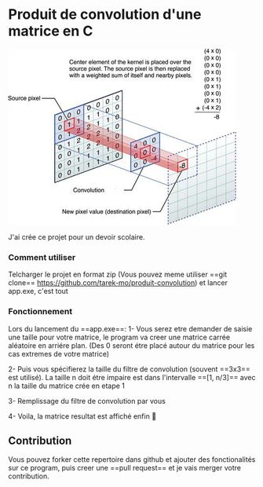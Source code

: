 # Produit de convolution d'une matrice en C

![Alt text](image.png)

J'ai crée ce projet pour un devoir scolaire.

### Comment utiliser

Telcharger le projet en format zip (Vous pouvez meme utiliser ==git clone== https://github.com/tarek-mo/produit-convolution) et lancer app.exe, c'est tout

### Fonctionnement

Lors du lancement du ==app.exe==:
1- Vous serez etre demander de saisie une taille pour votre matrice, le program va creer une matrice carrée aléatoire en arriére plan. (Des 0 seront étre placé autour du matrice pour les cas extremes de votre matrice)

2- Puis vous spécifierez la taille du filtre de convolution (souvent ==3x3== est utilisé). La taille n doit étre impaire est dans l'intervalle ==[1, n/3]== avec n la taille du matrice crée en etape 1

3- Remplissage du filtre de convolution par vous

4- Voila, la matrice resultat est affiché enfin 🚀

## Contribution

Vous pouvez forker cette repertoire dans github et ajouter des fonctionalités sur ce program, puis creer une ==pull request== et je vais merger votre contribution.
